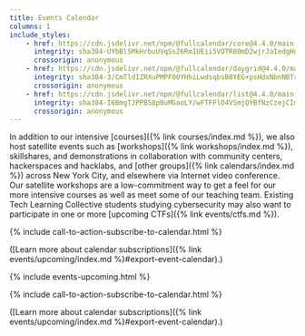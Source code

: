 ```yaml
---
title: Events Calendar
columns: 1
include_styles:
    - href: https://cdn.jsdelivr.net/npm/@fullcalendar/core@4.4.0/main.min.css
      integrity: sha384-UYbBlSMkHrbuUVqSs26Rm1UEii5VOTR80mD2wjrJaIedgHgS5LWDt9d7rcbqEDxR
      crossorigin: anonymous
    - href: https://cdn.jsdelivr.net/npm/@fullcalendar/daygrid@4.4.0/main.min.css
      integrity: sha384-3/CmTldIZRXuPMPFO0YHhiLwdsqbsB8YEG+psHdxNbnNBTrci0MOdt/hbPRVmtS8
      crossorigin: anonymous
    - href: https://cdn.jsdelivr.net/npm/@fullcalendar/list@4.4.0/main.min.css
      integrity: sha384-I6BmgTJPPB58p0uMGaoLY/wFTFFlO4VSmjQYBfNzCzejCImTYNj/yXYmKBeUjtHH
      crossorigin: anonymous
---
```


In addition to our intensive [courses]({% link courses/index.md %}), we also host satellite events such as [workshops]({% link workshops/index.md %}), skillshares, and demonstrations in collaboration with community centers, hackerspaces and hacklabs, and [other groups]({% link calendars/index.md %}) across New York City, and elsewhere via Internet video conference. Our satellite workshops are a low-commitment way to get a feel for our more intensive courses as well as meet some of our teaching team. Existing Tech Learning Collective students studying cybersecurity may also want to participate in one or more [upcoming CTFs]({% link events/ctfs.md %}).

{% include call-to-action-subscribe-to-calendar.html %}

([Learn more about calendar subscriptions]({% link events/upcoming/index.md %}#export-event-calendar).)

<div id="fullcalendar">
    <script>
    var fullcalendar_events = {%- include fullcalendar-io-events.json -%};
    </script>
    <noscript>
    {% include events-upcoming.html %}
    </noscript>
</div>

{% include call-to-action-subscribe-to-calendar.html %}

([Learn more about calendar subscriptions]({% link events/upcoming/index.md %}#export-event-calendar).)

<script
    src="https://cdn.jsdelivr.net/npm/@fullcalendar/core@4.4.0/main.min.js"
    integrity="sha384-jpR7BEBpiXHNqgvVP4S6rYPyDDoXkQ/HV90LJxREmLjbKEeB1bk/Dp6trW1Vs4Wz"
    crossorigin="anonymous"
></script>
<script
    src="https://cdn.jsdelivr.net/npm/@fullcalendar/daygrid@4.4.0/main.min.js"
    integrity="sha384-gVrKlneckelHlVlsbbAfWsL4XRoXrlSFV9S86+z5DOAQiN1rg82ITBYnDqiZdA/R"
    crossorigin="anonymous"
></script>
<script
    src="https://cdn.jsdelivr.net/npm/@fullcalendar/list@4.4.0/main.min.js"
    integrity="sha384-Dk41zoqiS9HymTYb4xGf+9Q0fEzBobDFElPvaRIs/1YKe5MFsHgC/RMgppllS+tG"
    crossorigin="anonymous"
></script>
<script src="{% link static/js/fullcalendar-init.js %}"></script>
